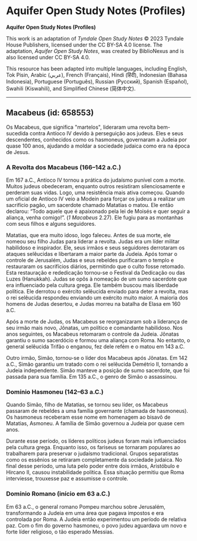 # Aquifer Open Study Notes (Profiles)

**Aquifer Open Study Notes (Profiles)**

This work is an adaptation of *Tyndale Open Study Notes* © 2023 Tyndale House Publishers, licensed under the CC BY\-SA 4\.0 license. The adaptation, *Aquifer Open Study Notes*, was created by BiblioNexus and is also licensed under CC BY\-SA 4\.0\.

This resource has been adapted into multiple languages, including English, Tok Pisin, Arabic (عربي), French (Français), Hindi (हिंदी), Indonesian (Bahasa Indonesia), Portuguese (Português), Russian (Русский), Spanish (Español), Swahili (Kiswahili), and Simplified Chinese (简体中文).



--------------------------------

## Macabeus (id: 658553)

Os Macabeus, que significa "martelos", lideraram uma revolta bem\-sucedida contra Antíoco IV devido à perseguição aos judeus. Eles e seus descendentes, conhecidos como os hasmoneus, governaram a Judeia por quase 100 anos, ajudando a moldar a sociedade judaica como era na época de Jesus.

### A Revolta dos Macabeus (166–142 a.C.)

Em 167 a.C., Antíoco IV tornou a prática do judaísmo punível com a morte. Muitos judeus obedeceram, enquanto outros resistiram silenciosamente e perderam suas vidas. Logo, uma resistência mais ativa começou. Quando um oficial de Antíoco IV veio a Modein para forçar os judeus a realizar um sacrifício pagão, um sacerdote chamado Matatias o matou. Ele então declarou: “Todo aquele que é apaixonado pela lei de Moisés e quer seguir a aliança, venha comigo!”. (*1 Macabeus* 2\.27\). Ele fugiu para as montanhas com seus filhos e alguns seguidores.

Matatias, que era muito idoso, logo faleceu. Antes de sua morte, ele nomeou seu filho Judas para liderar a revolta. Judas era um líder militar habilidoso e inspirador. Ele, seus irmãos e seus seguidores derrotaram os ataques selêucidas e libertaram a maior parte da Judeia. Após tomar o controle de Jerusalém, Judas e seus rebeldes purificaram o templo e restauraram os sacrifícios diários, permitindo que o culto fosse retomado. Esta restauração e rededicação tornou\-se o Festival da Dedicação ou das Luzes (Hanukkah). Judas se opôs à nomeação de um sumo sacerdote que era influenciado pela cultura grega. Ele também buscou mais liberdade política. Ele derrotou o exército selêucida enviado para deter a revolta, mas o rei selêucida respondeu enviando um exército muito maior. A maioria dos homens de Judas desertou, e Judas morreu na batalha de Elasa em 160 a.C.

Após a morte de Judas, os Macabeus se reorganizaram sob a liderança de seu irmão mais novo, Jônatas, um político e comandante habilidoso. Nos anos seguintes, os Macabeus retomaram o controle da Judeia. Jônatas garantiu o sumo sacerdócio e formou uma aliança com Roma. No entanto, o general selêucida Trifão o enganou, fez dele refém e o matou em 143 a.C.

Outro irmão, Simão, tornou\-se o líder dos Macabeus após Jônatas. Em 142 a.C., Simão garantiu um tratado com o rei selêucida Demétrio II, tornando a Judeia independente. Simão manteve a posição de sumo sacerdote, que foi passada para sua família. Em 135 a.C., o genro de Simão o assassinou.

### Domínio Hasmoneu (142–63 a.C.)

Quando Simão, filho de Matatias, se tornou seu líder, os Macabeus passaram de rebeldes a uma família governante (chamada de hasmoneus). Os hasmoneus receberam esse nome em homenagem ao bisavô de Matatias, Asmoneu. A família de Simão governou a Judeia por quase cem anos.

Durante esse período, os líderes políticos judeus foram mais influenciados pela cultura grega. Enquanto isso, os fariseus se tornaram populares ao trabalharem para preservar o judaísmo tradicional. Grupos separatistas como os essênios se retiraram completamente da sociedade judaica. No final desse período, uma luta pelo poder entre dois irmãos, Aristóbulo e Hircano II, causou instabilidade política. Essa situação permitiu que Roma interviesse, trouxesse paz e assumisse o controle.

### Domínio Romano (início em 63 a.C.)

Em 63 a.C., o general romano Pompeu marchou sobre Jerusalém, transformando a Judeia em uma área que pagava impostos e era controlada por Roma. A Judeia então experimentou um período de relativa paz. Com o fim do governo hasmoneu, o povo judeu aguardava um novo e forte líder religioso, o tão esperado Messias.


